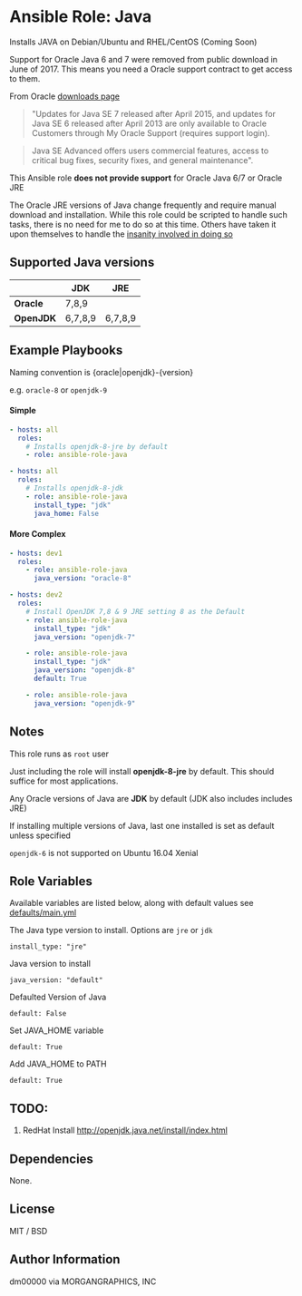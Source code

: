 # Ansible Role: Java

Installs JAVA on Debian/Ubuntu and RHEL/CentOS (Coming Soon)

Support for Oracle Java 6 and 7 were removed from public download in June of 2017.
This means you need a Oracle support contract to get access to them.

From Oracle [downloads page](http://www.oracle.com/technetwork/java/javase/downloads/index-jsp-138363.html)

 > "Updates for Java SE 7 released after April 2015, and updates for Java SE 6 released after April 2013 are only available to Oracle Customers through My Oracle Support (requires support login).

 > Java SE Advanced offers users commercial features, access to critical bug fixes, security fixes, and general maintenance".

This Ansible role **does not provide support** for Oracle Java 6/7 or Oracle JRE

The Oracle JRE versions of Java change frequently and require manual download and installation. While this role could be scripted to handle such tasks, there is no need for me to do so at this time. Others have taken it upon themselves to handle the [insanity involved in doing so](https://gist.github.com/P7h/9741922)

## Supported Java versions

|             | JDK     | JRE     |
|-------------|---------|---------|
| **Oracle**  | 7,8,9   |         |
| **OpenJDK** | 6,7,8,9 | 6,7,8,9 |



## Example Playbooks

Naming convention is {oracle|openjdk}-{version}

e.g. `oracle-8` or `openjdk-9`


#### Simple
``` yaml
- hosts: all
  roles:
    # Installs openjdk-8-jre by default
    - role: ansible-role-java
```

``` yaml
- hosts: all
  roles:
    # Installs openjdk-8-jdk
    - role: ansible-role-java
      install_type: "jdk"
      java_home: False

```
#### More Complex
``` yaml
- hosts: dev1
  roles:
    - role: ansible-role-java
      java_version: "oracle-8"

- hosts: dev2
  roles:
    # Install OpenJDK 7,8 & 9 JRE setting 8 as the Default
    - role: ansible-role-java
      install_type: "jdk"
      java_version: "openjdk-7"

    - role: ansible-role-java
      install_type: "jdk"
      java_version: "openjdk-8"
      default: True

    - role: ansible-role-java
      java_version: "openjdk-9"

```


## Notes

This role runs as `root` user

Just including the role will install **openjdk-8-jre** by default. This should suffice for most applications.

Any Oracle versions of Java are **JDK** by default (JDK also includes includes JRE)

If installing multiple versions of Java, last one installed is set as default unless specified

`openjdk-6` is not supported on Ubuntu 16.04 Xenial



## Role Variables

Available variables are listed below, along with default values see [defaults/main.yml]( defaults/main.yml)

The Java type version to install. Options are `jre` or `jdk`

    install_type: "jre"

Java version to install

    java_version: "default"


Defaulted Version of Java

    default: False

Set JAVA_HOME variable

    default: True

Add JAVA_HOME to PATH

    default: True


## TODO:
1. RedHat Install
http://openjdk.java.net/install/index.html

## Dependencies

None.



## License

MIT / BSD

## Author Information

dm00000 via MORGANGRAPHICS, INC
